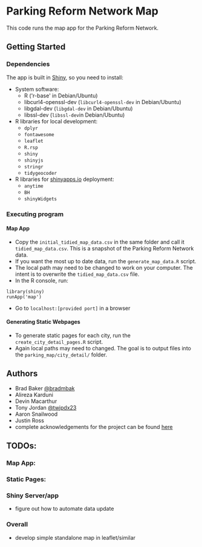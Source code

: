 # Parking Reform Network Map

This code runs the map app for the Parking Reform Network. 


## Getting Started

### Dependencies

The app is built in [Shiny](https://shiny.rstudio.com/), so you need to install:
* System software:
    * R ('r-base' in Debian/Ubuntu)
    * libcurl4-openssl-dev (`libcurl4-openssl-dev` in Debian/Ubuntu)
    * libgdal-dev (`libgdal-dev` in Debian/Ubuntu)
    * libssl-dev (`libssl-dev`in Debian/Ubuntu)
* R libraries for local development: 
    * `dplyr`
    * `fontawesome`
    * `leaflet`
    * `R.rsp`
    * `shiny`
    * `shinyjs`
    * `stringr`
    * `tidygeocoder`
* R libraries for [shinyapps.io](shinyapps.io) deployment:
    * `anytime`
    * `BH`
    * `shinyWidgets`

### Executing program

#### Map App

* Copy the `initial_tidied_map_data.csv` in the same folder and call it `tidied_map_data.csv`. This is a snapshot of the Parking Reform Network data.
* If you want the most up to date data, run the `generate_map_data.R` script.
* The local path may need to be changed to work on your computer. The intent is to overwrite the `tidied_map_data.csv` file.
* In the R console, run:
```
library(shiny)
runApp('map')
```
* Go to `localhost:[provided port]` in a browser

#### Generating Static Webpages

* To generate static pages for each city, run the `create_city_detail_pages.R` script.
* Again local paths may need to changed. The goal is to output files into the `parking_map/city_detail/` folder.

## Authors

- Brad Baker [@bradmbak](https://twitter.com/bradmbak)
- Alireza Karduni
- Devin Macarthur
- Tony Jordan [@twjpdx23](https://twitter.com/twjpdx23)
- Aaron Snailwood
- Justin Ross
- complete acknowledgements for the project can be found [here](https://parkingreform.org/mandates-map/acknowledgments.html)

## TODOs:

### Map App:

### Static Pages: 

### Shiny Server/app
* figure out how to automate data update

### Overall
* develop simple standalone map in leaflet/similar
